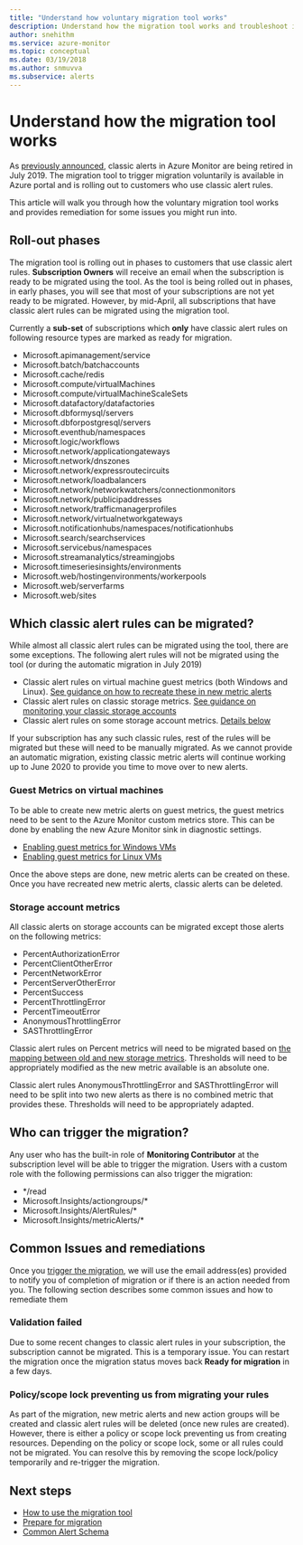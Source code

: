 ```yaml
---
title: "Understand how voluntary migration tool works"
description: Understand how the migration tool works and troubleshoot if you run into issues.
author: snehithm
ms.service: azure-monitor
ms.topic: conceptual
ms.date: 03/19/2018
ms.author: snmuvva
ms.subservice: alerts
---
```

# Understand how the migration tool works

As [previously announced](monitoring-classic-retirement.md), classic alerts in Azure Monitor are being retired in July 2019. The migration tool to trigger migration voluntarily is available in Azure portal and is rolling out to customers who use classic alert rules.

This article will walk you through how the voluntary migration tool works and provides remediation for some issues you might run into.

## Roll-out phases

The migration tool is rolling out in phases to customers that use classic alert rules. **Subscription Owners** will receive an email when the subscription is ready to be migrated using the tool. As the tool is being rolled out in phases, in early phases, you will see that most of your subscriptions are not yet ready to be migrated. However, by mid-April, all subscriptions that have classic alert rules can be migrated using the migration tool.

Currently a **sub-set** of subscriptions which **only** have classic alert rules on following resource types are marked as ready for migration.

- Microsoft.apimanagement/service
- Microsoft.batch/batchaccounts
- Microsoft.cache/redis
- Microsoft.compute/virtualMachines
- Microsoft.compute/virtualMachineScaleSets
- Microsoft.datafactory/datafactories
- Microsoft.dbformysql/servers
- Microsoft.dbforpostgresql/servers
- Microsoft.eventhub/namespaces
- Microsoft.logic/workflows
- Microsoft.network/applicationgateways
- Microsoft.network/dnszones
- Microsoft.network/expressroutecircuits
- Microsoft.network/loadbalancers
- Microsoft.network/networkwatchers/connectionmonitors
- Microsoft.network/publicipaddresses
- Microsoft.network/trafficmanagerprofiles
- Microsoft.network/virtualnetworkgateways
- Microsoft.notificationhubs/namespaces/notificationhubs
- Microsoft.search/searchservices
- Microsoft.servicebus/namespaces
- Microsoft.streamanalytics/streamingjobs
- Microsoft.timeseriesinsights/environments
- Microsoft.web/hostingenvironments/workerpools
- Microsoft.web/serverfarms
- Microsoft.web/sites

## Which classic alert rules can be migrated?

While almost all classic alert rules can be migrated using the tool, there are some exceptions. The following alert rules will not be migrated using the tool (or during the automatic migration in July 2019)

- Classic alert rules on virtual machine guest metrics (both Windows and Linux). [See guidance on how to recreate these in new metric alerts](#guest-metrics-on-virtual-machines)
- Classic alert rules on classic storage metrics. [See guidance on monitoring your classic storage accounts](https://azure.microsoft.com/blog/modernize-alerting-using-arm-storage-accounts/)
- Classic alert rules on some storage account metrics. [Details below](#storage-account-metrics)

If your subscription has any such classic rules, rest of the rules will be migrated but these will need to be manually migrated. As we cannot provide an automatic migration, existing classic metric alerts will continue working up to June 2020 to provide you time to move over to new alerts.

### Guest Metrics on virtual machines

To be able to create new metric alerts on guest metrics, the guest metrics need to be sent to the Azure Monitor custom metrics store. This can be done by enabling the new Azure Monitor sink in diagnostic settings.

- [Enabling guest metrics for Windows VMs](collect-custom-metrics-guestos-resource-manager-vm.md)
- [Enabling guest metrics for Linux VMs](https://docs.microsoft.com/azure/azure-monitor/platform/collect-custom-metrics-linux-telegraf)

Once the above steps are done, new metric alerts can be created on these. Once you have recreated new metric alerts, classic alerts can be deleted.

### Storage account metrics

All classic alerts on storage accounts can be migrated except those alerts on the following metrics:

- PercentAuthorizationError
- PercentClientOtherError
- PercentNetworkError
- PercentServerOtherError
- PercentSuccess
- PercentThrottlingError
- PercentTimeoutError
- AnonymousThrottlingError
- SASThrottlingError

Classic alert rules on Percent metrics will need to be migrated based on [the mapping between old and new storage metrics](https://docs.microsoft.com/azure/storage/common/storage-metrics-migration#metrics-mapping-between-old-metrics-and-new-metrics). Thresholds will need to be appropriately modified as the new metric available is an absolute one.

Classic alert rules AnonymousThrottlingError and SASThrottlingError will need to be split into two new alerts as there is no combined metric that provides these. Thresholds will need to be appropriately adapted.

## Who can trigger the migration?

Any user who has the built-in role of **Monitoring Contributor** at the subscription level will be able to trigger the migration. Users with a custom role with the following permissions can also trigger the migration:

- */read
- Microsoft.Insights/actiongroups/*
- Microsoft.Insights/AlertRules/*
- Microsoft.Insights/metricAlerts/*

## Common Issues and remediations

Once you [trigger the migration](alerts-using-migration-tool.md), we will use the email address(es) provided to notify you of completion of migration or if there is an action needed from you. The following section describes some common issues and how to remediate them

### Validation failed

Due to some recent changes to classic alert rules in your subscription, the subscription cannot be migrated. This is a temporary issue. You can restart the migration once the migration status moves back **Ready for migration** in a few days.

### Policy/scope lock preventing us from migrating your rules

As part of the migration, new metric alerts and new action groups will be created and classic alert rules will be deleted (once new rules are created). However, there is either a policy or scope lock preventing us from creating resources. Depending on the policy or scope lock, some or all rules could not be migrated. You can resolve this by removing the scope lock/policy temporarily and re-trigger the migration.

## Next steps

- [How to use the migration tool](alerts-using-migration-tool.md)
- [Prepare for migration](alerts-prepare-migration.md)
- [Common Alert Schema](https://aka.ms/commonAlertSchemaDocs)
